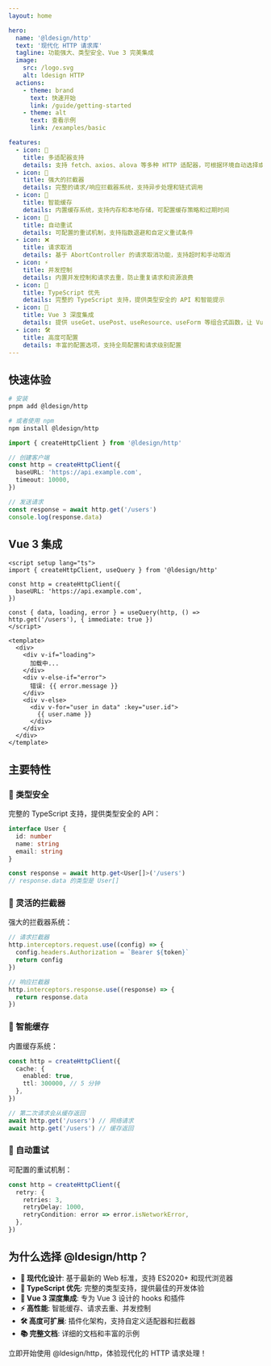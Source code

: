 ```yaml
---
layout: home

hero:
  name: '@ldesign/http'
  text: '现代化 HTTP 请求库'
  tagline: 功能强大、类型安全、Vue 3 完美集成
  image:
    src: /logo.svg
    alt: ldesign HTTP
  actions:
    - theme: brand
      text: 快速开始
      link: /guide/getting-started
    - theme: alt
      text: 查看示例
      link: /examples/basic

features:
  - icon: 🚀
    title: 多适配器支持
    details: 支持 fetch、axios、alova 等多种 HTTP 适配器，可根据环境自动选择或手动指定
  - icon: 🔧
    title: 强大的拦截器
    details: 完整的请求/响应拦截器系统，支持异步处理和链式调用
  - icon: 💾
    title: 智能缓存
    details: 内置缓存系统，支持内存和本地存储，可配置缓存策略和过期时间
  - icon: 🔄
    title: 自动重试
    details: 可配置的重试机制，支持指数退避和自定义重试条件
  - icon: ❌
    title: 请求取消
    details: 基于 AbortController 的请求取消功能，支持超时和手动取消
  - icon: ⚡
    title: 并发控制
    details: 内置并发控制和请求去重，防止重复请求和资源浪费
  - icon: 🎯
    title: TypeScript 优先
    details: 完整的 TypeScript 支持，提供类型安全的 API 和智能提示
  - icon: 🌟
    title: Vue 3 深度集成
    details: 提供 useGet、usePost、useResource、useForm 等组合式函数，让 Vue 开发更简单
  - icon: 🛠️
    title: 高度可配置
    details: 丰富的配置选项，支持全局配置和请求级别配置
---
```


## 快速体验

```bash
# 安装
pnpm add @ldesign/http

# 或者使用 npm
npm install @ldesign/http
```

```typescript
import { createHttpClient } from '@ldesign/http'

// 创建客户端
const http = createHttpClient({
  baseURL: 'https://api.example.com',
  timeout: 10000,
})

// 发送请求
const response = await http.get('/users')
console.log(response.data)
```

## Vue 3 集成

```vue
<script setup lang="ts">
import { createHttpClient, useQuery } from '@ldesign/http'

const http = createHttpClient({
  baseURL: 'https://api.example.com',
})

const { data, loading, error } = useQuery(http, () => http.get('/users'), { immediate: true })
</script>

<template>
  <div>
    <div v-if="loading">
      加载中...
    </div>
    <div v-else-if="error">
      错误: {{ error.message }}
    </div>
    <div v-else>
      <div v-for="user in data" :key="user.id">
        {{ user.name }}
      </div>
    </div>
  </div>
</template>
```

## 主要特性

### 🎯 类型安全

完整的 TypeScript 支持，提供类型安全的 API：

```typescript
interface User {
  id: number
  name: string
  email: string
}

const response = await http.get<User[]>('/users')
// response.data 的类型是 User[]
```

### 🔧 灵活的拦截器

强大的拦截器系统：

```typescript
// 请求拦截器
http.interceptors.request.use((config) => {
  config.headers.Authorization = `Bearer ${token}`
  return config
})

// 响应拦截器
http.interceptors.response.use((response) => {
  return response.data
})
```

### 💾 智能缓存

内置缓存系统：

```typescript
const http = createHttpClient({
  cache: {
    enabled: true,
    ttl: 300000, // 5 分钟
  },
})

// 第二次请求会从缓存返回
await http.get('/users') // 网络请求
await http.get('/users') // 缓存返回
```

### 🔄 自动重试

可配置的重试机制：

```typescript
const http = createHttpClient({
  retry: {
    retries: 3,
    retryDelay: 1000,
    retryCondition: error => error.isNetworkError,
  },
})
```

## 为什么选择 @ldesign/http？

- **🚀 现代化设计**: 基于最新的 Web 标准，支持 ES2020+ 和现代浏览器
- **🎯 TypeScript 优先**: 完整的类型支持，提供最佳的开发体验
- **🌟 Vue 3 深度集成**: 专为 Vue 3 设计的 hooks 和插件
- **⚡ 高性能**: 智能缓存、请求去重、并发控制
- **🛠️ 高度可扩展**: 插件化架构，支持自定义适配器和拦截器
- **📚 完整文档**: 详细的文档和丰富的示例

立即开始使用 @ldesign/http，体验现代化的 HTTP 请求处理！
